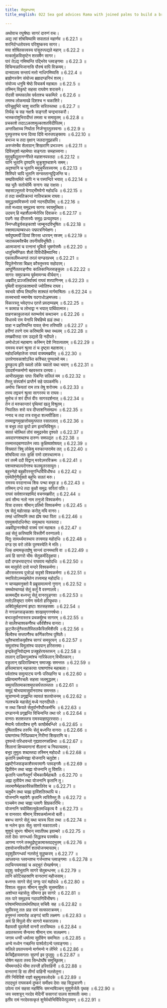 ```yaml
---
title: सेतुबन्धनम्
title_english: 022 Sea god advices Rama with joined palms to build a bridge

---
```

<div class="audioEmbed"  caption="श्रीराम-हरिसीताराममूर्ति-घनपाठिभ्यां वचनम्" src="https://archive.org/download/Ramayana-recitation-Sriram-harisItArAmamUrti-Ghanapaati-v2/Kanda_6/Kanda_6_YK-022-Sea-god_advices_Rama_with_joined_palms_to_build_a_bridge.mp3"></div>

अथोवाच रघुश्रेष्ठः सागरं दारुणं वचः।  
अद्य त्वां शोषयिष्यामि सपातालं महार्णव ॥ 6.22.1 ॥   
शरनिर्दग्धतोयस्य परिशुष्कस्य सागर।  
मया शोषितसत्त्वस्य पांसुरुत्पद्यते महान् ॥ 6.22.2 ॥   
मत्कार्मुकविसृष्टेन शरवर्षेण सागर।  
पारं तेऽद्य गमिष्यन्ति पद्भिरेव प्लवङ्गमाः ॥ 6.22.3 ॥   
विचिन्वन्नाभिजानासि पौरुषं वापि विक्रमम्।  
दानवालय सन्तापं मत्तो नाधिगमिष्यसि ॥ 6.22.4 ॥   
ब्राह्मेणस्त्रेण संयोज्य ब्रह्मदण्डनिभं शरम्।  
संयोज्य धनुषि श्रेष्ठे विचकर्ष महाबलः ॥ 6.22.5 ॥   
तस्मिन् विकृष्टे सहसा राघवेण शरासने।  
रोदसी सम्पफालेव पर्वताश्च चकम्पिरे ॥ 6.22.6 ॥   
तमश्च लोकमावव्रे दिशश्च न चकाशिरे।  
परिचुक्षुभिरे चाशु सरांसि सरितस्तथा ॥ 6.22.7 ॥   
तिर्यक् च सह नक्षत्रैः सङ्गतौ चन्द्रभास्करौ।  
भास्करांशुभिरादीप्तं तमसा च समावृतम् ॥ 6.22.8 ॥   
प्रचकाशे तदाऽऽकाशमुल्काशतविदीपितम्।  
अन्तरिक्षाच्च निर्घाता निर्जग्मुरतुलस्वनाः ॥ 6.22.9 ॥   
पुस्फुरुश्च घना दिव्या दिवि मारुतपङ्क्तयः ॥ 6.22.10 ॥   
बभञ्ज च तदा वृक्षान् जलदानुद्वहन्नपि।  
अरुजंश्चैव शेलाग्रान् शिखराणि प्रभञ्जनः ॥ 6.22.11 ॥   
दिविस्पृशो महामेघाः सङ्गताः समहास्वनाः।  
मुमुचुर्वैद्युतानग्नींस्ते महाशनयस्तदा ॥ 6.22.12 ॥   
यानि भूतानि दृश्यानि चुक्रुशुश्चाशनेः समम्।  
अदृश्यानि च भूतानि ममुचुर्भैरवस्वनम् ॥ 6.22.13 ॥   
शिश्यिरे चापि भूतानि सन्त्रस्तान्युद्विजन्ति च।  
सम्प्रविव्यथिरे चापि न च पस्पन्दिरे भयात् ॥ 6.22.14 ॥   
सह भूतैः सतोयोर्मिः सनागः सह राक्षसः।  
सहसाऽभूत्ततो वेगाद्भीमवेगो महोदधिः ॥ 6.22.15 ॥   
तं तदा समतिक्रान्तं नातिचक्राम राघवः।  
समुद्धतममित्रघ्नो रामो नदनदीपतिम् ॥ 6.22.16 ॥   
ततो मध्यात् समुद्रस्य सागरः स्वयमुत्थितः।  
उदयन् हि महाशैलान्मेरोरिव दिवाकरः ॥ 6.22.17 ॥   
पन्नगैः सह दीप्तास्यैः समुद्रः प्रत्यदृश्यत।  
स्निग्धवैडूर्यसङ्काशो जाम्बूनदविभूषितः ॥ 6.22.18 ॥   
रक्तमाल्याम्बरधरः पद्मपत्रनिभेक्षणः।  
सर्वपुष्पमयीं दिव्यां शिरसा धारयन् स्रजम् ॥ 6.22.19 ॥   
जातरूपमयैश्चैव तपनीयविभूषितैः।  
आत्मजानां च रत्नानां भूषितो भूषणोत्तमैः ॥ 6.22.20 ॥   
धातुभिर्मण्डितः शैलो विविधैर्हिमवानिव।  
एकावलीमध्यगतं तरलं पाण्डरप्रभम् ॥ 6.22.21 ॥   
विपुलेनोरसा बिभ्रत् कौस्तुभस्य सहोदरम्।  
आघूर्णिततरङ्गौघः कालिकानिलसङ्कुलः ॥ 6.22.22 ॥   
सागरः समुपक्रम्य पूर्वमामन्त्र्य वीर्यवान्।  
अब्रवीत् प्राञ्जलिर्वाक्यं राघवं शरपाणिनम् ॥ 6.22.23 ॥   
पृथिवी वायुराकाशमापो ज्योतिश्च राघव।  
स्वभावे सौम्य तिष्ठन्ति शाश्वतं मार्गमाश्रिताः ॥ 6.22.24 ॥   
तत्स्वभावो ममाप्येष यदगाधोऽहमप्लवः।  
विकारस्तु भवेद्गाध एतत्ते प्रवदाम्यहम् ॥ 6.22.25 ॥   
न कामान्न च लोभाद्वा न भयात् पार्थिवात्मज।  
ग्राहनक्राकुलजलं स्तम्भयेयं कथञ्चन ॥ 6.22.26 ॥   
विधास्ये राम येनापि विषहिष्ये ह्यहं तथा।  
ग्राहा न प्रहरिष्यन्ति यावत् सेना तरिष्यति ॥ 6.22.27 ॥   
हरीणां तरणे राम करिष्यामि यथा स्थलम् ॥ 6.22.28 ॥   
तमब्रवीत्तदा राम उद्यतो हि नदीपते।  
अमोधोऽयं महाबाणः कस्मिन् देशे निपात्यताम् ॥ 6.22.29 ॥   
रामस्य वचनं श्रुत्वा तं च दृष्ट्वा महाशरम्।  
महोदधिर्महातेजा राघवं वाक्यमब्रवीत् ॥ 6.22.30 ॥   
उत्तरेणावकाशोऽस्ति कश्चित् पुण्यतमो मम।  
द्रुमकुल्य इति ख्यतो लोके ख्यातो यथा भवान् ॥ 6.22.31 ॥   
उग्रदर्शनकर्माणो बहवस्तत्र दस्यवः।  
आभीरप्रमुखाः पापाः पिबन्ति सलिलं मम ॥ 6.22.32 ॥   
तैस्तु संस्पर्शनं प्राप्तैर्न सहे पापकर्मभिः।  
अमोघः क्रियतां राम तत्र तेषु शरोत्तमः ॥ 6.22.33 ॥   
तस्य तद्वचनं श्रुत्वा सागरस्य स राघवः।  
मुमोच तं शरं दीप्तं वीरः सागरदर्शनात् ॥ 6.22.34 ॥   
तेन तं मरुकान्तारं पृथिव्यां खलु विश्रुतम्।  
निपातितः शरो यत्र दीप्ताशनिसमप्रभः ॥ 6.22.35 ॥   
ननाद च तदा तत्र वसुधा शल्यपीडिता।  
तस्माद्व्रणमुखात्तोयमुत्पपात रसातलात् ॥ 6.22.36 ॥   
स बभूव तदा कूपो व्रण इत्यभिविश्रुतः।  
सततं चोत्थितं तोयं समुद्रस्येव दृश्यते ॥ 6.22.37 ॥   
अवदारणशब्दश्च दारुणः समपद्यत ॥ 6.22.38 ॥   
तस्मात्तद्बाणपातेन त्वपः कुक्षिष्वशोषयत् ॥ 6.22.39 ॥   
विख्यातं त्रिषु लोकेषु मरुकान्तरामेव तत् ॥ 6.22.40 ॥   
शोषयित्वा ततः कुक्षिं रामो दशरथात्मजः।  
वरं तस्मै ददौ विद्वान् मरवेऽमरविक्रमः ॥ 6.22.41 ॥   
पशव्यश्चाल्परोगश्च फलमूलरसायुतः।  
बहुस्नेहो बहुक्षीरस्सुगन्धिर्विविधौषधः ॥ 6.22.42 ॥   
एवमेतैर्गुणैर्युक्तो बहुभिः सततं मरुः।  
रामस्य वरदानाच्च शिवः पन्था बभूव ह ॥ 6.22.43 ॥   
तस्मिन् दग्धे तदा कुक्षौ समुद्रः सरितां पतिः।  
राघवं सर्वशास्त्रज्ञमिदं वचनमब्रवीत् ॥ 6.22.44 ॥   
अयं सौम्य नलो नाम तनुजो विश्वकर्मणः।  
पित्रा दत्तवरः श्रीमान् प्रतिमो विश्वकर्मणा ॥ 6.22.45 ॥   
एष सेतुं महोत्साहः करोतु मयि वानरः।  
तमहं धारिष्यामि तथा ह्येष यथा पिता ॥ 6.22.46 ॥   
एवमुक्त्वोदधिर्नष्टः समुत्थाय नलस्तदा।  
अब्रवीद्वानरश्रेष्ठो वाक्यं रामं महाबलः ॥ 6.22.47 ॥   
अहं सेतुं करिष्यामि विस्तीर्णे वरुणालये।  
पितुः सामर्थ्यमास्थाय तत्त्वमाह महोदधिः ॥ 6.22.48 ॥   
दण्ड एव वरो लोके पुरुषस्येति मे मतिः।  
धिक् क्षमामकृतज्ञेषु सान्त्वं दानमथापि वा ॥ 6.22.49 ॥   
अयं हि सागरो भीमः सेतुकर्मदिदृक्षया।  
ददौ दण्डभयाद्गाधं राघवाय महोदधिः ॥ 6.22.50 ॥   
मम मातुर्वरो दत्तो मन्दरे विश्वकर्मणा।  
औरसस्तस्य पुत्रोऽहं सदृशो विश्वकर्मणा ॥ 6.22.51 ॥   
स्मारितोऽस्म्यहमेतेन तत्त्वमाह महोदधिः।  
न चाप्यहमनुक्तो वै प्रब्रूयामात्मनो गुणान् ॥ 6.22.52 ॥   
समर्थश्चाप्यहं सेतुं कर्तुं वै वरुणालये।  
काममद्यैव बध्नन्तु सेतुं वानरपुङ्गवाः ॥ 6.22.53 ॥   
ततोऽतिसृष्टा रामेण सर्वतो हरियूथपाः।  
अबिपेतुर्महारण्यं हृष्टाः शतसहस्रशः ॥ 6.22.54 ॥   
ते नगान्नगसङ्काशाः शाखामृगगणर्षभाः।  
बभञ्जुर्वानरास्तत्र प्रचकर्षुश्च सागरम् ॥ 6.22.55 ॥   
ते सालैश्चाश्वकर्णैश्च धवैर्वंशैश्च वानराः।  
कुटजैरर्जुनैस्तालैस्तिलकैस्तिमिशैरपि ॥ 6.22.56 ॥   
बिल्वैश्च सप्तपर्णैश्च कर्णिकारैश्च पुष्पितैः।  
चूतैश्चाशोकवृक्षैश्च सागरं समपूरयन् ॥ 6.22.57 ॥   
समूलांश्च विमूलांश्च पादपान् हरिसत्तमाः।  
इन्द्रकेतूनिवोद्यम्य प्रजह्रुर्हरयस्तरून् ॥ 6.22.58 ॥   
तालान् दाडिमगुल्मांश्च नारिकेलान् विभीतकान्।  
वकुलान् खदिरान्निम्बान् समाजह्रुः समन्ततः ॥ 6.22.59 ॥   
हस्तिमात्रान् महाकायाः पाषाणांश्च महाबलाः।  
पर्वतांश्च समुत्पाट्य यन्त्रैः परिवहन्ति च ॥ 6.22.60 ॥   
प्रक्षिप्यमाणैरचलैः सहसा जलमुद्धतम्।  
समुत्पतितमाकाशमुपासर्पत्ततस्ततः ॥ 6.22.61 ॥   
समुद्रं श्रोभयामासुर्वानराश्च समन्ततः।  
सूत्राण्यन्ये प्रगृह्णन्ति व्यायतं शतयोजनम् ॥ 6.22.62 ॥   
नलश्चक्रे महासेतुं मध्ये नदनदीपतेः।  
स तथा क्रियते सेतुर्वानरैर्घोरकर्मभिः ॥ 6.22.63 ॥   
दण्डानन्ये प्रगृह्णन्ति विचिन्वन्ति तथा परे ॥ 6.22.64 ॥   
वानराः शतशस्तत्र रामस्याज्ञापुरस्सराः।  
मेघाभैः पर्वताग्रैश्च तृणैः काष्ठैर्बबन्धिरे ॥ 6.22.65 ॥   
पुष्पिताग्रैश्च तरुभिः सेतुं बध्नन्ति वानराः ॥ 6.22.66 ॥   
पाषाणांश्च गिरिप्रख्यान् गिरीणां शिखराणि च।  
दृश्यन्ते परिधावन्तो गृह्यवारणसन्निभाः ॥ 6.22.67 ॥   
शिलानां क्षिप्यमाणानां शैलानां च निपात्यताम्।  
बभूव तुमुलः शब्दस्तदा तस्मिन् महोदधौ ॥ 6.22.68 ॥   
कृतानि प्रथमेनाह्ना योजनानि चतुर्दश।  
प्रहृष्टैर्गजसङ्काशैस्त्वरमाणैः प्लवङ्गमैः ॥ 6.22.69 ॥   
द्वितीयेन तथा चाह्ना योजनानि तु विंशतिः।  
कृतानि प्लवगैस्तूर्णं भीमकायैर्महाबलैः ॥ 6.22.70 ॥   
अह्ना तृतीयेन तथा योजनानि कृतानि तु।  
त्वरमाणैर्महाकायैरेकविंशतिरेव च ॥ 6.22.71 ॥   
चतुर्थेन तथा चाह्ना द्वाविंशतिरथापि च।  
योजनानि महावेगैः कृतानि त्वरितैस्तु तैः ॥ 6.22.72 ॥   
पञ्चमेन तथा चाह्ना प्लवगैः क्षिप्रकारिभिः।  
योजनानि त्रयोविंशत्सुवेलमधिकृत्य वै ॥ 6.22.73 ॥   
स वानरवरः श्रीमान् विश्वकर्मात्मजो बली।  
बबन्ध सागरे सेतुं यथा चास्य पिता तथा ॥ 6.22.74 ॥   
स नलेन कृतः सेतुः सागरे मकारालये।  
शुशुभे सुभगः श्रीमान् स्वातीपथ इवाम्बरे ॥ 6.22.75 ॥   
ततो देवाः सगन्धर्वाः सिद्धाश्च परमर्षयः।  
आगम्य गगने तस्थुर्द्रष्टुकामास्तदद्भुतम् ॥ 6.22.76 ॥   
दशयोजनविस्तीर्णं शतयोजनमायतम्।  
ददृशुर्देवगन्धर्वा नलसेतुं सुदुष्करम् ॥ 6.22.77 ॥   
आप्लवन्तः प्लवन्तश्च गर्जन्तश्च प्लवङ्गमाः ॥ 6.22.78 ॥   
तदचिन्त्यमसह्यं च अद्भुतं रोमहर्षणम्।  
ददृशुः सर्वभूतानि सागरे सेतुबन्धनम् ॥ 6.22.79 ॥   
तानि कोटिसहस्राणि वानराणां महौजसाम्।  
बध्नन्तः सागरे सेतुं जग्मुः पारं महोदधेः ॥ 6.22.80 ॥   
विशालः सुकृतः श्रीमान् सुभूमिः सुसमाहितः।  
अशोभत महासेतुः सीमन्त इव सागरे ॥ 6.22.81 ॥   
ततः पारे समुद्रस्य गदापाणिर्विभीषणः।  
परेषामभिघातार्थमतिष्ठत् सचिवैः सह ॥ 6.22.82 ॥   
सुग्रीवस्तु ततः प्राह रामं सत्यपराक्रमम्।  
हनुमन्तं त्वमारोह अङ्गदं चापि लक्ष्मणः ॥ 6.22.83 ॥   
अयं हि विपुलो वीर सागरो मकारालयः।  
वैहायसौ युवामेतौ वानरौ तारयिष्यतः ॥ 6.22.84 ॥   
अग्रतस्तस्य सैन्यस्य श्रीमान् रामः सलक्ष्मणः।  
जगाम धन्वी धर्मात्मा सुग्रीवेण समन्वितः ॥ 6.22.85 ॥   
अन्ये मध्येन गच्छन्ति पार्श्वतोऽन्ये प्लवङ्गमाः।  
सलिले प्रपतन्त्यन्ये मार्गमन्ये न लेभिरे ॥ 6.22.86 ॥   
केचिद्वैहायसगताः सुपर्णा इव पुप्लुवुः ॥ 6.22.87 ॥   
घोषेण महता तस्य सिन्धोर्घोषं समुच्छ्रितम्।  
भीममन्तर्दधे भीमा तरन्ती हरिवाहिनी ॥ 6.22.88 ॥   
वानराणां हि सा तीर्णा वाहिनी नलसेतुना।  
तीरे निविविशे राज्ञो बहुमूलफलोदके ॥ 6.22.89 ॥   
तदद्भुतं राघवकर्म दुष्करं समीक्ष्य देवाः सह सिद्धचारणैः।  
उपेत्य रामं सहसा महर्षिभिः समभ्यषिञ्चन् सुशुभैर्जलैः पृथक् ॥ 6.22.90 ॥   
जय स्वशत्रून् नरदेव मेदिनीं ससागरां पालय शाश्वतीः समाः।  
इतीव रामं नरदेवसत्कृतं शुभैर्वचोभिर्विविधैरपूजयन् ॥ 6.22.91 ॥   